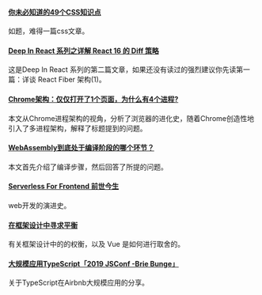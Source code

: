 
#### [你未必知道的49个CSS知识点](https://juejin.im/post/5d3eca78e51d4561cb5dde12)
如题，难得一篇css文章。

#### [Deep In React 系列之详解 React 16 的 Diff 策略](https://mp.weixin.qq.com/s/66MxfVmnUevj6VCe0xWG4Q)
这是Deep In React 系列的第二篇文章，如果还没有读过的强烈建议你先读第一篇：详谈 React Fiber 架构(1)。

#### [Chrome架构：仅仅打开了1个页面，为什么有4个进程? ](https://mp.weixin.qq.com/s/vPYrLEq81goVCHlBubDa1w)
本文从Chrome进程架构的视角，分析了浏览器的进化史，随着Chrome创造性地引入了多进程架构，解释了标题提到的问题。

#### [WebAssembly到底处于编译阶段的哪个环节？](https://mp.weixin.qq.com/s/anaqamsHSzndny6jQR6cuw)
本文首先介绍了编译步骤，然后回答了所提的问题。

#### [Serverless For Frontend 前世今生](https://www.yuque.com/egg/nodejs/sff-history#8K0JT)
web开发的演进史。

#### [在框架设计中寻求平衡](https://zhuanlan.zhihu.com/p/76622839)
有关框架设计中的的权衡，以及 Vue 是如何进行取舍的。

#### [大规模应用TypeScript「2019 JSConf -Brie Bunge」](https://juejin.im/post/5d5416226fb9a06b24431448)
关于TypeScript在Airbnb大规模应用的分享。
